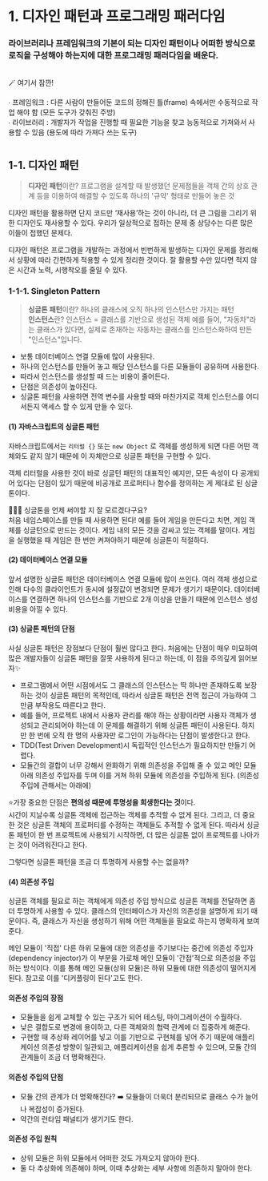 # 1. 디자인 패턴과 프로그래밍 패러다임

### 라이브러리나 프레임워크의 기본이 되는 <strong>디자인 패턴</strong>이나 어떠한 방식으로 로직을 구성해야 하는지에 대한 <strong>프로그래밍 패러다임</strong>을 배운다.

<br/>
🪄 여기서 잠깐!

∙ 프레임워크 : 다른 사람이 만들어둔 코드의 정해진 틀(frame) 속에서만 수동적으로 작업 해야 함 (모든 도구가 갖춰진 주방)<br/>
∙ 라이브러리 : 개발자가 작업을 진행할 때 필요한 기능을 찾고 능동적으로 가져와서 사용할 수 있음 (용도에 따라 가져다 쓰는 도구)

<h1></h1>

## 1-1. 디자인 패턴

> **디자인 패턴**이란? 
프로그램을 설계할 때 발생했던 문제점들을 객체 간의 상호 관계 등을 이용하여 해결할 수 있도록 하나의 '규약' 형태로 만들어 놓은 것

디자인 패턴을 활용하면 단지 코드만 ‘재사용’하는 것이 아니라, 더 큰 그림을 그리기 위한 디자인도 재사용할 수 있다. 우리가 일상적으로 접하는 문제 중 상당수는 다른 많은 이들이 접했던 문제다.


디자인 패턴은 프로그램을 개발하는 과정에서 빈번하게 발생하는 디자인 문제를 정리해서 상황에 따라 간편하게 적용할 수 있게 정리한 것이다. 잘 활용할 수만 있다면 적지 않은 시간과 노력, 시행착오를 줄일 수 있다.

### 1-1-1. Singleton Pattern

> **싱글톤 패턴**이란? 
하나의 클래스에 오직 하나의 인스턴스만 가지는 패턴 <br/>
**인스턴스**란?
인스턴스 = 클래스를 기반으로 생성된 객체
예를 들어, "자동차"라는 클래스가 있다면, 실제로 존재하는 자동차는 클래스를 인스턴스화하여 만든 "인스턴스"입니다.

- 보통 데이터베이스 연결 모듈에 많이 사용된다.
- 하나의 인스턴스를 만들어 놓고 해당 인스턴스를 다른 모듈들이 공유하며 사용한다.
- 따라서 인스턴스를 생성할 때 드는 비용이 줄어든다.
- 단점은 의존성이 높아진다.
- 싱글톤 패턴을 사용하면 전역 변수를 사용할 때와 마찬가지로 객체 인스턴스를 어디서든지 액세스 할 수 있게 만들 수 있다.


#### (1) 자바스크립트의 싱글톤 패턴
자바스크립트에서는 `리터럴 {}` 또는 `new Object` 로 객체를 생성하게 되면 다른 어떤 객체와도 같지 않기 때문에 이 자체만으로 싱글톤 패턴을 구현할 수 있다.

객체 리터럴을 사용한 것이 바로 싱글턴 패턴의 대표적인 예지만, 모든 속성이 다 공개되어 있다는 단점이 있기 때문에 비공개로 프로퍼티나 함수를 정의하는 게 제대로 된 싱글톤이다. 

🤷🏻‍♀️ 싱글톤을 언제 써야할 지 잘 모르겠다구요?<br/>
처음 네임스페이스를 만들 때 사용하면 된다! 예를 들어 게임을 만든다고 치면, 게임 객체를 싱글턴으로 만드는 것이다. 게임 내의 모든 것을 감싸고 있는 객체를 말이다. 게임을 실행했을 때 게임은 한 번만 켜져야하기 때문에 싱글톤이 적절하다.

#### (2) 데이터베이스 연결 모듈
앞서 설명한 싱글톤 패턴은 데이터베이스 연결 모듈에 많이 쓰인다.
여러 객체 생성으로 인해 다수의 클라이언트가 동시에 설정값이 변경되면 문제가 생기기 때문이다.
데이터베이스를 연결하면 하나의 인스턴스를 기반으로 2개 이상을 만들기 때문에 인스턴스 생성 비용을 아낄 수 있다.

#### (3) 싱글톤 패턴의 단점
사실 싱글톤 패턴은 장점보다 단점이 훨씬 많다고 한다. 처음에는 단점이 매우 미묘하여 많은 개발자들이 싱글톤 패턴을 잘못 사용하게 된다고 하는데, 이 점을 주의깊게 읽어보자✨

- 프로그램에서 어떤 시점에서도 그 클래스의 인스턴스는 딱 하나만 존재하도록 보장하는 것이 싱글톤 패턴의 목적인데, 따라서 싱글톤 패턴은 전역 접근이 가능하여 그만큼 부작용도 따른다고 한다.
- 예를 들어, 프로젝트 내에서 사용자 관리를 해야 하는 상황이라면 사용자 객체가 생성되고 관리되어야 하는데 이 문제를 해결하기 위해 싱글톤 패턴이 사용된다. 하지만 한 번에 오직 한 명의 사용자만 로그인이 가능하다는 단점이 발생한다고 한다.
- TDD(Test Driven Development)시 독립적인 인스턴스가 필요하지만 만들기 어렵다.
- 모듈간의 결합이 너무 강해서 완화하기 위해 의존성을 주입해 줄 수 있고 메인 모듈 아래 의존성 주입자를 두며 이를 거쳐 하위 모듈에 의존성을 주입하게 된다. (의존성 주입에 관해서는 아래에)

⭐️가장 중요한 단점은 <strong>편의성 때문에 투명성을 희생한다는 것</strong>이다.<br/>
시간이 지날수록 싱글톤 객체에 접근하는 객체를 추적할 수 없게 된다. 그리고, 더 중요한 것은 싱글톤 객체의 프로퍼티를 수정하는 객체들도 추적할 수 없게 된다. 따라서 싱글톤 패턴이 한 번 프로젝트에 사용되기 시작하면, 더 많은 싱글톤 없이 프로젝트를 나아가는 것이 어려워진다고 한다.

그렇다면 싱글톤 패턴을 조금 더 투명하게 사용할 수는 없을까?

#### (4) 의존성 주입

싱글톤 객체를 필요로 하는 객체에게 의존성 주입 방식으로 싱글톤 객체를 전달하면 좀 더 투명하게 사용할 수 있다.
클래스의 인터페이스가 자신의 의존성을 설명하게 되기 때문이다. 즉, 클래스가 자신을 생성하기 위해 어떤 객체들을 필요로 하는지 명확하게 보여준다.

메인 모듈이 '직접' 다른 하위 모듈에 대한 의존성을 주기보다는 중간에 의존성 주입자(dependency injector)가 이 부분을 가로채 메인 모듈이 '간접'적으로 의존성을 주입하는 방식이다.
이를 통해 메인 모듈(상위 모듈)은 하위 모듈에 대한 의존성이 떨어지게 된다. 참고로 이를 '디커플링이 된다'고도 한다.

#### 의존성 주입의 장점
- 모듈들을 쉽게 교체할 수 있는 구조가 되어 테스팅, 마이그레이션이 수월하다.
- 낮은 결합도로 변경에 용이하고, 다른 객체와의 협력 관계에 더 집중하게 해준다.
- 구현할 때 추상화 레이어를 넣고 이를 기반으로 구현체를 넣어 주기 때문에 애플리케이션 의존성 방향이 일관되고, 애플리케이션을 쉽게 추론할 수 있으며, 모듈 간의 관계들이 조금 더 명확해진다.
#### 의존성 주입의 단점
- 모듈 간의 관계가 더 명확해진다? ➡️ 모듈들이 더욱더 분리되므로 클래스 수가 늘어나 복잡성이 증가된다.
- 약간의 런타임 패널티가 생기기도 한다.
#### 의존성 주입 원칙
- 상위 모듈은 하위 모듈에서 어떠한 것도 가져오지 않아야 한다.
- 둘 다 추상화에 의존해야 하며, 이때 추상화는 세부 사항에 의존하지 말아야 한다.
